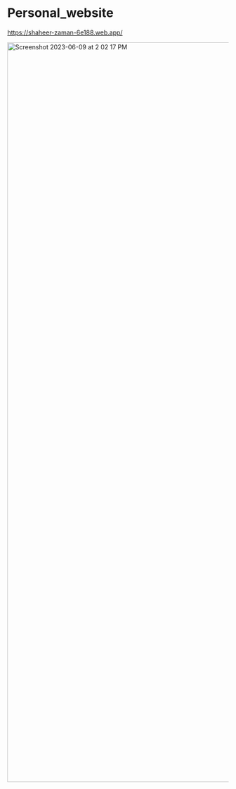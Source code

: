 # Personal_website

https://shaheer-zaman-6e188.web.app/

<img width="1680" alt="Screenshot 2023-06-09 at 2 02 17 PM" src="https://github.com/shaheerzk01/Personal_website/assets/103843506/32b6cc42-8e58-4de1-b7af-54dba62e4014">
